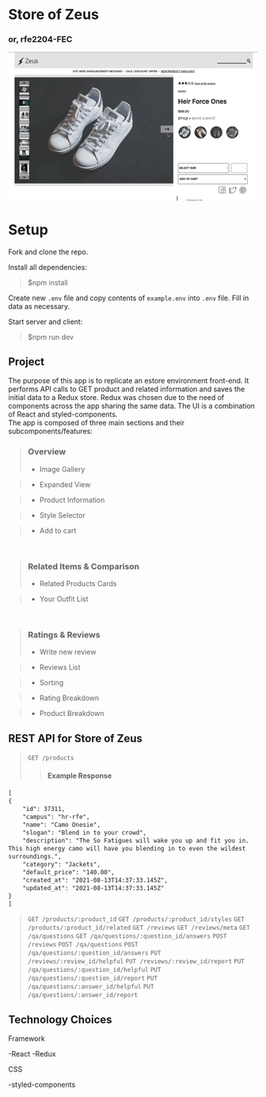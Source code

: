 # Store of Zeus
### or, rfe2204-FEC

![Demo GIF](https://github.com/FEC-Capstone-Zesus/rfe2204-FEC/blob/overview/client/dist/assets/Demo.gif?raw=true)

# Setup
Fork and clone the repo.

Install all dependencies:

>$npm install

Create new `.env` file and copy contents of `example.env` into `.env` file. Fill in data as necessary.

Start server and client:

>$npm run dev

## Project

The purpose of this app is to replicate an estore environment front-end. It performs API calls to GET product and related information and saves the initial data to a Redux store. Redux was chosen due to the need of components across the app sharing the same data. The UI is a combination of React and styled-components.
<br>
The app is composed of three main sections and their subcomponents/features:
<br>

>### Overview
> - Image Gallery

> - Expanded View

> - Product Information

> - Style Selector

> - Add to cart
<br>

>### Related Items & Comparison
> - Related Products Cards

> - Your Outfit List
<br>

>### Ratings & Reviews
> - Write new review

> - Reviews List

> - Sorting

> - Rating Breakdown

> - Product Breakdown

## REST API for Store of Zeus

> `GET /products`
>> #### Example Response

    [
    {
        "id": 37311,
        "campus": "hr-rfe",
        "name": "Camo Onesie",
        "slogan": "Blend in to your crowd",
        "description": "The So Fatigues will wake you up and fit you in. This high energy camo will have you blending in to even the wildest surroundings.",
        "category": "Jackets",
        "default_price": "140.00",
        "created_at": "2021-08-13T14:37:33.145Z",
        "updated_at": "2021-08-13T14:37:33.145Z"
    }
    ]

> `GET /products/:product_id`
> `GET /products/:product_id/styles`
> `GET /products/:product_id/related`
> `GET /reviews`
> `GET /reviews/meta`
> `GET /qa/questions`
> `GET /qa/questions/:question_id/answers`
> `POST /reviews`
> `POST /qa/questions`
> `POST /qa/questions/:question_id/answers`
> `PUT /reviews/:review_id/helpful`
> `PUT /reviews/:review_id/report`
> `PUT /qa/questions/:question_id/helpful`
> `PUT /qa/questions/:question_id/report`
> `PUT /qa/questions/:answer_id/helpful`
> `PUT /qa/questions/:answer_id/report`


## Technology Choices

Framework

-React
-Redux

CSS

-styled-components